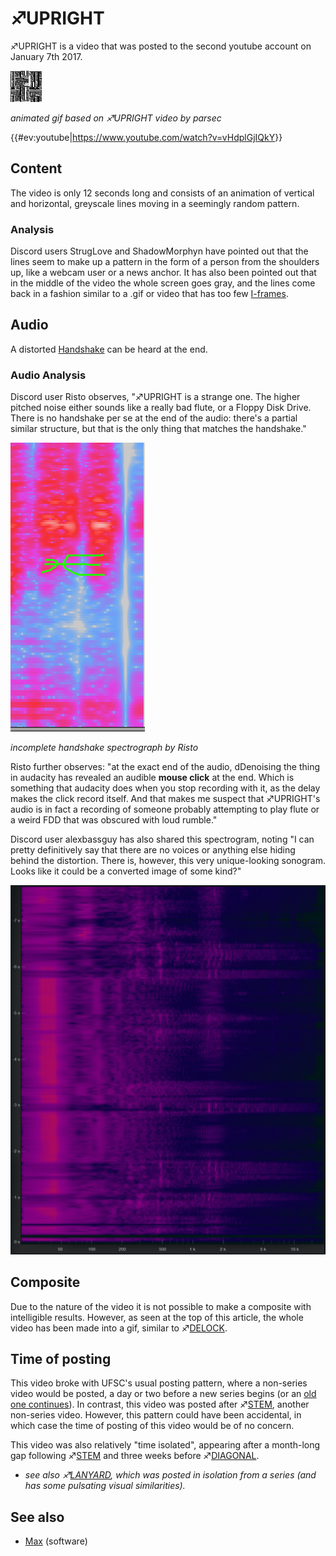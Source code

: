 # ♐UPRIGHT

♐UPRIGHT is a video that was posted to the second youtube account on
January 7th 2017.

![Upright.gif | 398px](Upright.gif "Upright.gif | 398px")

*animated gif based on ♐UPRIGHT video by parsec*

{{\#ev:youtube|<https://www.youtube.com/watch?v=vHdplGjIQkY>}}

## Content

The video is only 12 seconds long and consists of an animation of
vertical and horizontal, greyscale lines moving in a seemingly random
pattern.

### Analysis

Discord users StrugLove and ShadowMorphyn have pointed out that the
lines seem to make up a pattern in the form of a person from the
shoulders up, like a webcam user or a news anchor. It has also been
pointed out that in the middle of the video the whole screen goes gray,
and the lines come back in a fashion similar to a .gif or video that has
too few
[I-frames](https://en.wikipedia.org/wiki/Video_compression_picture_types).

## Audio

A distorted [Handshake](Handshake "wikilink") can be heard at the end.

### Audio Analysis

Discord user Risto observes, "♐UPRIGHT is a strange one. The higher
pitched noise either sounds like a really bad flute, or a Floppy Disk
Drive. There is no handshake per se at the end of the audio: there's a
partial similar structure, but that is the only thing that matches the
handshake."

![Upright\_incomplete\_handshake.png](Upright_incomplete_handshake.png)

*incomplete handshake spectrograph by Risto*

Risto further observes: "at the exact end of the audio, dDenoising the
thing in audacity has revealed an audible **mouse click** at the end.
Which is something that audacity does when you stop recording with it,
as the delay makes the click record itself. And that makes me suspect
that ♐UPRIGHT's audio is in fact a recording of someone probably
attempting to play flute or a weird FDD that was obscured with loud
rumble."

Discord user alexbassguy has also shared this spectrogram, noting "I can
pretty definitively say that there are no voices or anything else hiding
behind the distortion. There is, however, this very unique-looking
sonogram. Looks like it could be a converted image of some kind?"

![UPRIGHT\_SPECTRO.png](UPRIGHT_SPECTRO.png "UPRIGHT_SPECTRO.png")

## Composite

Due to the nature of the video it is not possible to make a composite
with intelligible results. However, as seen at the top of this article,
the whole video has been made into a gif, similar to
♐[DELOCK](DELOCK "wikilink").

## Time of posting

This video broke with UFSC's usual posting pattern, where a non-series
video would be posted, a day or two before a new series begins (or an
[old one continues](http://www.unfavorablesemicircle.com/wiki/index.php/BROTHER)).
In contrast, this video was posted after ♐[STEM](STEM "wikilink"),
another non-series video. However, this pattern could have been
accidental, in which case the time of posting of this video would be of
no concern.

This video was also relatively "time isolated", appearing after a
month-long gap following ♐[STEM](STEM "wikilink") and three weeks before
♐[DIAGONAL](DIAGONAL "wikilink").

  - *see also ♐[LANYARD](LANYARD "wikilink"), which was posted in
    isolation from a series (and has some pulsating visual
    similarities).*

## See also

  - [Max](Max "wikilink") (software)

